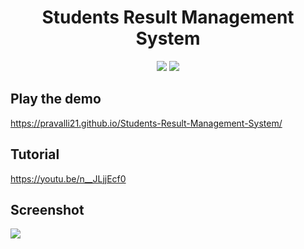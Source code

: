 <h1 align="center">Students Result Management System</h1>
 
<p align="center">
 <a href="https://pravalli21.github.io/Students-Result-Management-System/index.html"><img src="https://img.shields.io/badge/Play-the%20demo-green?style=for-the-badge&logo=plex&logoColor=white"/></a>
  <a href="https://youtu.be/n__JLjjEcf0"><img src="https://img.shields.io/badge/Watch%20me-code-red?style=for-the-badge&logo=youtube&logoColor=white"/></a>
</p>

## Play the demo

https://pravalli21.github.io/Students-Result-Management-System/

## Tutorial

https://youtu.be/n__JLjjEcf0

## Screenshot

<a href="https://pravalli21.github.io/Students-Result-Management-System/index.html">
 <img src="https://img1.picmix.com/output/stamp/normal/3/7/7/0/280773_730c9.gif"/>
</a>

